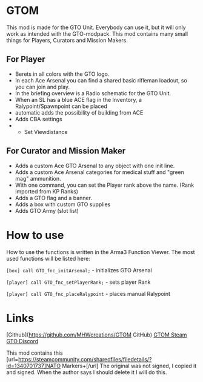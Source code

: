 # GTOM

This mod is made for the GTO Unit. Everybody can use it, but it will only work as intended with the GTO-modpack.
This mod contains many small things for Players, Curators and Mission Makers.


## For Player
- Berets in all colors with the GTO logo.
- In each Ace Arsenal you can find a shared basic rifleman loadout, so you can join and play.
- In the briefing overview is a Radio schematic for the GTO Unit.
- When an SL has a blue ACE flag in the Inventory, a Ralypoint/Spawnpoint can be placed
- automatic adds the possibility of building from ACE
- Adds CBA settings
- - Set Viewdistance

## For Curator and Mission Maker
- Adds a custom Ace GTO Arsenal to any object with one init line.
- Adds a custom Ace Arsenal categories for medical stuff and "green mag" ammunition.
- With one command, you can set the Player rank above the name. (Rank imported from KP Ranks)
- Adds a GTO flag and a banner.
- Adds a box with custom GTO supplies
- Adds GTO Army (slot list)

# How to use
How to use the functions is written in the Arma3 Function Viewer.
The most used functions will be listed here:

`[box] call GTO_fnc_initArsenal;` - initializes GTO Arsenal

`[player] call GTO_fnc_setPlayerRank;` - sets player Rank

`[player] call GTO_fnc_placeRalypoint` - places manual Ralypoint


# Links
[Github](https://github.com/MHWcreations/GTOM GitHub)
[GTOM Steam](https://steamcommunity.com/sharedfiles/filedetails/?id=2846987310)
[GTO Discord](https://discord.gg/gCqkPWHrWj)


This mod contains this [url=https://steamcommunity.com/sharedfiles/filedetails/?id=1340701737]NATO Markers+[/url] 
The original was not signed, I copied it and signed. When the author says I should delete it I will do this.

